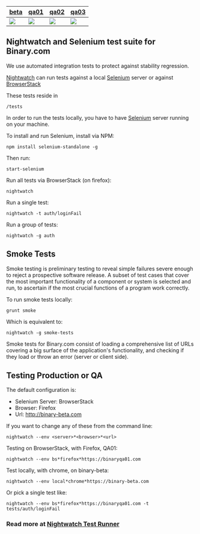 | [beta](https://www.binary-beta.com) | [qa01](https://www.binaryqa01.com) | [qa02](https://www.binaryqa02.com) | [qa03](https://www.binaryqa03.com) |
|-------------|------|------|------|
| [![](https://travis-ci.org/binary-com/nightwatch_integration_tests.svg?branch=beta)](https://travis-ci.org/binary-com/nightwatch_integration_tests) | [![](https://travis-ci.org/binary-com/nightwatch_integration_tests.svg?branch=qa01)](https://travis-ci.org/binary-com/nightwatch_integration_tests) | [![](https://travis-ci.org/binary-com/nightwatch_integration_tests.svg?branch=qa02)](https://travis-ci.org/binary-com/nightwatch_integration_tests) | [![](https://travis-ci.org/binary-com/nightwatch_integration_tests.svg?branch=qa03)](https://travis-ci.org/binary-com/nightwatch_integration_tests) |

## Nightwatch and Selenium test suite for Binary.com

We use automated integration tests to protect against stability regression.

[Nightwatch](http://nightwatchjs.org/) can run tests against a local [Selenium](http://www.seleniumhq.org/) server or against [BrowserStack](http://www.browserstack.com/start)

These tests reside in

    /tests

In order to run the tests locally, you have to have [Selenium](http://www.seleniumhq.org/) server running on your machine.

To install and run Selenium, install via NPM:

    npm install selenium-standalone -g

Then run:

    start-selenium


Run all tests via BrowserStack (on firefox):

    nightwatch

Run a single test:

    nightwatch -t auth/loginFail

Run a group of tests:

    nightwatch -g auth


## Smoke Tests

Smoke testing is preliminary testing to reveal simple failures severe enough to reject a prospective software release. A subset of test cases that cover the most important functionality of a component or system is selected and run, to ascertain if the most crucial functions of a program work correctly.

To run smoke tests locally:

    grunt smoke

Which is equivalent to:

    nightwatch -g smoke-tests

Smoke tests for Binary.com consist of loading a comprehensive list of URLs covering a big surface of the application's functionality, and checking if they load or throw an error (server or client side).

## Testing Production or QA

The default configuration is:

 * Selenium Server: BrowserStack
 * Browser: Firefox
 * Url: http://binary-beta.com

If you want to change any of these from the command line:

    nightwatch --env <server>*<browser>*<url>

Testing on BrowserStack, with Firefox, QA01:

    nightwatch --env bs*firefox*https://binaryqa01.com

Test locally, with chrome, on binary-beta:

    nightwatch --env local*chrome*https://binary-beta.com

Or pick a single test like:

    nightwatch --env bs*firefox*https://binaryqa01.com -t tests/auth/loginFail


### Read more at [Nightwatch Test Runner](http://nightwatchjs.org/guide#test-runner)
